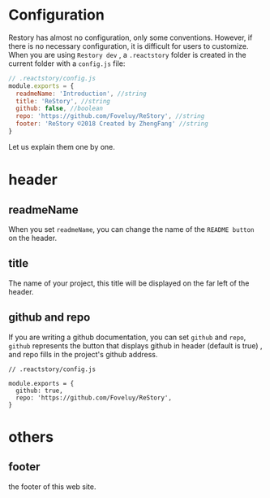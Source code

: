 # Configuration

Restory has almost no configuration, only some conventions. However, if there is no necessary configuration, it is difficult for users to customize. When you are using `Restory dev` , a `.reactstory` folder is created in the current folder with a `config.js` file:

```js
// .reactstory/config.js
module.exports = {
  readmeName: 'Introduction', //string
  title: 'ReStory', //string
  github: false, //boolean
  repo: 'https://github.com/Foveluy/ReStory', //string
  footer: 'ReStory ©2018 Created by ZhengFang' //string
}
```

Let us explain them one by one.

# header

## readmeName

When you set `readmeName`, you can change the name of the `README button` on the header.

## title

The name of your project, this title will be displayed on the far left of the header.

## github and repo

If you are writing a github documentation, you can set `github` and `repo`, `github` represents the button that displays github in header (default is true) , and repo fills in the project's github address.

```js{4-5}
// .reactstory/config.js

module.exports = {
  github: true,
  repo: 'https://github.com/Foveluy/ReStory',
}
```

# others

## footer

the footer of this web site.
